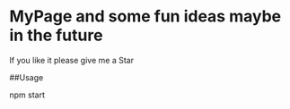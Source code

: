 # MyPage and some fun ideas maybe in the future

If you like it please give me a Star

##Usage

npm start